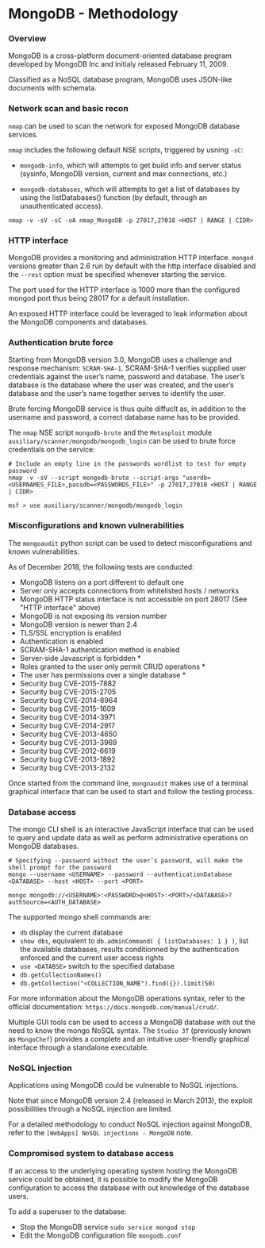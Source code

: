 # MongoDB - Methodology

### Overview

MongoDB is a cross-platform document-oriented database program developed by
MongoDB Inc and initialy released February 11, 2009.

Classified as a NoSQL database program, MongoDB uses JSON-like documents with
schemata.

### Network scan and basic recon

`nmap` can be used to scan the network for exposed MongoDB database services.

`nmap` includes the following default NSE scripts, triggered by usning `-sC`:
  - `mongodb-info`, which will attempts to get build info and server status
    (sysinfo, MongoDB version, current and max connections, etc.)

  - `mongodb-databases`, which will attempts to get a list of databases by using
    the listDatabases() function (by default, through an unauthenticated
    access).  

```
nmap -v -sV -sC -oA nmap_MongoDB -p 27017,27018 <HOST | RANGE | CIDR>
```

### HTTP interface

MongoDB provides a monitoring and administration HTTP interface. `mongod`
versions greater than 2.6 run by default with the http interface disabled and
the `--rest` option must be specified whenever starting the service.

The port used for the HTTP interface is 1000 more than the configured
mongod port thus being 28017 for a default installation.

An exposed HTTP interface could be leveraged to leak information about the
MongoDB components and databases.

### Authentication brute force

Starting from MongoDB version 3.0, MongoDB uses a challenge and response
mechanism: `SCRAM-SHA-1`. SCRAM-SHA-1 verifies supplied user credentials
against the user’s name, password and database. The user’s database is the
database where the user was created, and the user’s database and the user’s name
together serves to identify the user.

Brute forcing MongoDB service is thus quite diffuclt as, in addition to the
username and password, a correct database name has to be provided.

The `nmap` NSE script `mongodb-brute` and the `Metasploit` module
`auxiliary/scanner/mongodb/mongodb_login` can be used to brute force credentials
on the service:

```
# Include an empty line in the passwords wordlist to test for empty password
nmap -v -sV --script mongodb-brute --script-args "userdb=<USERNAMES_FILE>,passdb=<PASSWORDS_FILE>" -p 27017,27018 <HOST | RANGE | CIDR>

msf > use auxiliary/scanner/mongodb/mongodb_login
```

### Misconfigurations and known vulnerabilities

The `mongoaudit` python script can be used to detect misconfigurations and known
vulnerabilities.

As of December 2018, the following tests are conducted:

  - MongoDB listens on a port different to default one
  - Server only accepts connections from whitelisted hosts / networks
  - MongoDB HTTP status interface is not accessible on port 28017 (See
    "HTTP interface" above)
  - MongoDB is not exposing its version number
  - MongoDB version is newer than 2.4
  - TLS/SSL encryption is enabled
  - Authentication is enabled
  - SCRAM-SHA-1 authentication method is enabled
  - Server-side Javascript is forbidden *
  - Roles granted to the user only permit CRUD operations *
  - The user has permissions over a single database *
  - Security bug CVE-2015-7882
  - Security bug CVE-2015-2705
  - Security bug CVE-2014-8964
  - Security bug CVE-2015-1609
  - Security bug CVE-2014-3971
  - Security bug CVE-2014-2917
  - Security bug CVE-2013-4650
  - Security bug CVE-2013-3969
  - Security bug CVE-2012-6619
  - Security bug CVE-2013-1892
  - Security bug CVE-2013-2132

Once started from the command line, `mongoaudit` makes use of a terminal
graphical interface that can be used to start and follow the testing process.  

### Database access

The mongo CLI shell is an interactive JavaScript interface that can be used to
query and update data as well as perform administrative operations on MongoDB
databases.

```
# Specifying --password without the user’s password, will make the shell prompt for the password
mongo --username <USERNAME> --password --authenticationDatabase <DATABASE> --host <HOST> --port <PORT>

mongo mongodb://<USERNAME>:<PASSWORD>@<HOST>:<PORT>/<DATABASE>?authSource=<AUTH_DATABASE>
```

The supported mongo shell commands are:

  - `db` display the current database
  - `show dbs`, equivalent to `db.adminCommand( { listDatabases: 1 } )`, list
    the available databases, results conditionned by the authentication enforced
    and the current user access rights  
  - `use <DATABSE>` switch to the specified database
  - `db.getCollectionNames()`
  - `db.getCollection("<COLLECTION_NAME").find({}).limit(50)`

For more information about the MongoDB operations syntax, refer to the official
documentation: `https://docs.mongodb.com/manual/crud/`.

Multiple GUI tools can be used to access a MongoDB database with out the need to
know the mongo NoSQL syntax. The `Studio 3T` (previously known as `MongoChef`)
provides a complete and an intuitive user-friendly graphical interface through
a standalone executable.

### NoSQL injection

Applications using MongoDB could be vulnerable to NoSQL injections.

Note that since MongoDB version 2.4 (released in March 2013), the exploit
possibilities through a NoSQL injection are limited.

For a detailed methodology to conduct NoSQL injection against MongoDB, refer
to the `[WebApps] NoSQL injections - MongoDB` note.

### Compromised system to database access

If an access to the underlying operating system hosting the MongoDB service
could be obtained, it is possible to modify the MongoDB configuration to access
the database with out knowledge of the database users.

To add a superuser to the database:

  - Stop the MongoDB service `sudo service mongod stop`
  - Edit the MongoDB configuration file `mongodb.conf`
